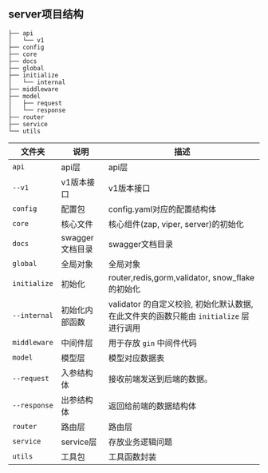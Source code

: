 ## server项目结构

```shell
├── api
│   └── v1
├── config
├── core
├── docs
├── global
├── initialize
│   └── internal
├── middleware
├── model
│   ├── request
│   └── response
├── router
├── service
└── utils
```

| 文件夹       | 说明                    | 描述                                                       |
| ------------ | ----------------------- |----------------------------------------------------------|
| `api`        | api层                   | api层                                                     |
| `--v1`       | v1版本接口              | v1版本接口                                                   |
| `config`     | 配置包                  | config.yaml对应的配置结构体                                      |
| `core`       | 核心文件                | 核心组件(zap, viper, server)的初始化                             |
| `docs`       | swagger文档目录         | swagger文档目录                                              |
| `global`     | 全局对象                | 全局对象                                                     |
| `initialize` | 初始化 | router,redis,gorm,validator, snow_flake 的初始化             |
| `--internal` | 初始化内部函数 | validator 的自定义校验, 初始化默认数据,在此文件夹的函数只能由 `initialize` 层进行调用 |
| `middleware` | 中间件层 | 用于存放 `gin` 中间件代码                                         |
| `model`      | 模型层                  | 模型对应数据表                                                  |
| `--request`  | 入参结构体              | 接收前端发送到后端的数据。                                            |
| `--response` | 出参结构体              | 返回给前端的数据结构体                                              |
| `router`     | 路由层                  | 路由层                                                      |
| `service`    | service层               | 存放业务逻辑问题                                                 |
| `utils`      | 工具包                  | 工具函数封装                                                   |
